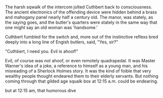 The harsh sqwalk of the intercom jolted Cuthbert back to consciousness. The
ancient electronics of the offending device were hidden behind a brass and
mahogany panel nearly half a century old. The manor, was stately, as the saying
goes, and the butler's quarters were stately in the same way that one might say
an old woman was 'handsome.' 

Cuthbert fumbled for the switch and, more out of the instinctive reflexs bred
deeply into a long line of Engish butlers, said, "Yes, sir?"

"Cuthbert, I need you. Evil is ahoof!"

Evil, of course was not ahoof, or even remotely quadrapedal. It was Master
Warner's idea of a joke, a reference to himself as a young man, and his
misreading of a Sherlock Holmes story. It was the kind of foible that very
wealthy people thought endeared them to their elderly servants. But nothing
coming through that gilded age squalk box at 12:15 a.m. could be endearing. 

but at 12:15 am, that humorous dive
